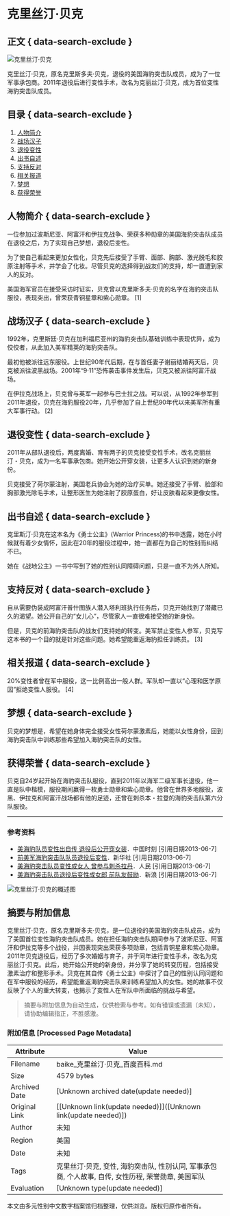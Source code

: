 # 克里丝汀·贝克

## 正文 { data-search-exclude }


![克里丝汀·贝克](https://bkimg.cdn.bcebos.com/pic/c75c10385343fbf2b144cc9cb17eca8065388f20?x-bce-process=image/format,f_auto/resize,m_lfit,limit_1,h_272)

克里丝汀·贝克，原名克里斯多夫·贝克，退役的美国海豹突击队成员，成为了一位军事承包商。2011年退役后进行变性手术，改名为克丽丝汀·贝克，成为首位变性海豹突击队成员。

## 目录 { data-search-exclude }

1. [人物简介](#人物简介)
2. [战场汉子](#战场汉子)
3. [退役变性](#退役变性)
4. [出书自述](#出书自述)
5. [支持反对](#支持反对)
6. [相关报道](#相关报道)
7. [梦想](#梦想)
8. [获得荣誉](#获得荣誉)

## 人物简介 { data-search-exclude }

一位参加过波斯尼亚、阿富汗和伊拉克战争、荣获多种勋章的美国海豹突击队成员在退役之后，为了实现自己梦想，退役后变性。

为了使自己看起来更加女性化，贝克先后接受了手臂、面部、胸部、激光脱毛和胶原注射等手术，并学会了化妆。尽管贝克的选择得到战友们的支持，却一直遭到家人的反对。

美国海军官员在接受采访时证实，贝克曾以克里斯多夫·贝克的名字在海豹突击队服役，表现突出，曾荣获青铜星章和紫心勋章。 \[1\]

## 战场汉子 { data-search-exclude }

1992年，克里斯廷·贝克在加利福尼亚州的海豹突击队基础训练中表现优异，成为佼佼者，从此加入美军精英的海豹突击队。

最初他被派往远东服役。上世纪90年代后期，在与首任妻子谢丽结婚两天后，贝克被派往波黑战场。2001年“9·11”恐怖袭击事件发生后，贝克又被派往阿富汗战场。

在伊拉克战场上，贝克曾与英军一起参与巴士拉之战。可以说，从1992年参军到2011年退役，贝克在海豹服役20年，几乎参加了自上世纪90年代以来美军所有重大军事行动。 \[2\]

## 退役变性 { data-search-exclude }

2011年从部队退役后，两度离婚、育有两子的贝克接受变性手术，改名克丽丝汀・贝克，成为一名军事承包商。她开始公开穿女装，让更多人认识到她的新身份。

贝克接受了荷尔蒙注射，美国老兵协会为她的治疗买单。她还接受了手臂、脸部和胸部激光除毛手术，让整形医生为她注射了胶原蛋白，好让皮肤看起来更像女性。

## 出书自述 { data-search-exclude }

克里斯汀·贝克在这本名为《勇士公主》(Warrior Princess)的书中透露，她在小时候就有着少女情怀，因此在20年的服役过程中，她一直都在为自己的性别而纠结不已。

她在《战地公主》一书中写到了她的性别认同障碍问题，只是一直不为外人所知。

## 支持反对 { data-search-exclude }

自从需要伪装成阿富汗普什图族人潜入塔利班执行任务后，贝克开始找到了潜藏已久的渴望。她公开自己的“女儿心”，尽管家人一直很难接受她的新身份。

但是，贝克的前海豹突击队的战友们支持她的转变。美军禁止变性人参军，贝克写这本书的一个目的就是针对这些问题。她希望能重返海豹担任训练员。 \[3\]

## 相关报道 { data-search-exclude }

20%变性者曾在军中服役，这一比例高出一般人群。军队却一直以“心理和医学原因”拒绝变性人服役。 \[4\]

## 梦想 { data-search-exclude }

贝克的梦想是，希望在她身体完全接受女性荷尔蒙激素后，她能以女性身份，回到海豹突击队中训练那些希望加入海豹突击队的女性。

## 获得荣誉 { data-search-exclude }

贝克自24岁起开始在海豹突击队服役，直到2011年以海军二级军事长退役，他一直是队中楷模，服役期间赢得一枚勇士勋章和紫心勋章。他曾在世界多地服役，波黑、伊拉克和阿富汗战场都有他的足迹，还曾在刺杀本・拉登的海豹突击队第六分队服役。

---

### 参考资料

- [美海豹队员变性出自传 退役后公开穿女装](#)．中国时刻 \[引用日期2013-06-7\]
- [前美军海豹突击队队员退役后变性](#)．新华社 \[引用日期2013-06-7\]
- [美海豹突击队员变性成女人 曾参与刺杀拉丹](#)．人民 \[引用日期2013-06-7\]
- [美海豹突击队员退役后变性成女郎 前队友鼓励](#)．新浪 \[引用日期2013-06-7\]

![克里丝汀·贝克的概述图](https://bkimg.cdn.bcebos.com/pic/08f790529822720ee9198e457acb0a46f31fabbe?x-bce-process=image/format,f_auto/quality,Q_70/resize,m_lfit,limit_1,w_536)
<!-- tcd_original_link https://baike.baidu.com/item/%E5%85%8B%E9%87%8C%E4%B8%9D%E6%B1%80%C2%B7%E8%B4%9D%E5%85%8B/5820628 -->


## 摘要与附加信息

<!-- tcd_abstract -->
克里丝汀·贝克，原名克里斯多夫·贝克，是一位退役的美国海豹突击队成员，成为了美国首位变性海豹突击队成员。她在担任海豹突击队期间参与了波斯尼亚、阿富汗和伊拉克等多个战役，并因表现突出荣获多项勋章，包括青铜星章和紫心勋章。2011年贝克退役后，经历了多次婚姻与育子，并于同年进行变性手术，改名为克丽丝汀·贝克。此后，她开始公开她的新身份，并分享了她的转变历程，包括接受激素治疗和整形手术。贝克在其自传《勇士公主》中探讨了自己的性别认同问题和在军中服役的经历，希望能重返海豹突击队来训练希望加入的女性。她的故事不仅反映了个人的重大转变，也揭示了变性人在军队中所面临的挑战与希望。
<!-- tcd_abstract_end -->

> 摘要与附加信息为自动生成，仅供检索与参考。如有错误或遗漏（未知），请协助编辑指正，不胜感激。

### 附加信息 [Processed Page Metadata]

| Attribute       | Value                                  |
|-----------------|----------------------------------------|
| Filename        | baike_克里丝汀·贝克_百度百科.md                             |
| Size            | 4579 bytes                           |
| Archived Date   | [Unknown archived date(update needed)]                             |
| Original Link   | [[Unknown link(update needed)]]([Unknown link(update needed)])                       |
| Author          | 未知                               |
| Region          | 美国                               |
| Date            | 未知                                 |
| Tags            | 克里丝汀·贝克, 变性, 海豹突击队, 性别认同, 军事承包商, 个人故事, 自传, 女性历程, 荣誉勋章, 美国军队                                 |
| Evaluation            | [Unknown type(update needed)]                                 |
<!-- tcd_table_end -->

本文由多元性别中文数字档案馆归档整理，仅供浏览。版权归原作者所有。
